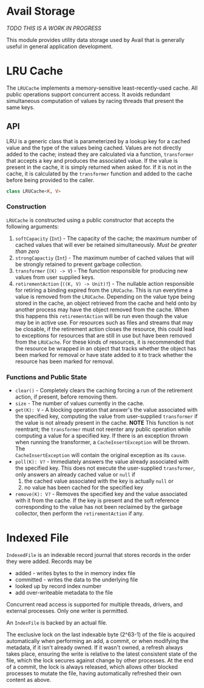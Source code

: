 Avail Storage
===============================================================================

*TODO THIS IS A WORK IN PROGRESS*

This module provides utility data storage used by Avail that is generally useful
in general application development.

LRU Cache
===============================================================================
The `LRUCache` implements a memory-sensitive least-recently-used cache. All
public operations support concurrent access. It avoids redundant simultaneous
computation of values by racing threads that present the same keys.

## API
LRU is a generic class that is parameterized by a lookup key for a cached value
and the type of the values being cached. Values are not directly added to the 
cache; instead they are calculated via a function, `transformer` that accepts a 
key and produces the associated value. If the value is present in the cache, it 
is simply returned when asked for. If it is not in the cache, it is calculated
by the `transformer` function and added to the cache before being provided to 
the caller. 

```kotlin
class LRUCache<K, V>
```

### Construction
`LRUCache` is constructed using a public constructor that accepts the following 
arguments:
 1. `softCapacity` (`Int`) - The capacity of the cache; the maximum number of 
    cached values that will ever be retained simultaneously. *Must be 
    greater than zero*
 2. `strongCapactiy` (`Int`) - The maximum number of cached values that will be 
    strongly retained to prevent garbage collection. 
 3. `transformer` (`(K) -> V`) - The function responsible for producing new
    values from user supplied keys.
 4. `retirementAction` (`((K, V) -> Unit)?`) - The nullable action responsible
    for retiring a binding expired from the `LRUCache`. This is run everytime
    a value is removed from the `LRUCache`. Depending on the value type being
    stored in the cache, an object retrieved from the cache and held onto by 
    another process may have the object removed from the cache. When this 
    happens this `retirementAction` will be run even though the value may be in 
    active use. For resources such as files and streams that may be closable, if
    the retirement action closes the resource, this could lead to exceptions 
    for resources that are still in use but have been removed from the 
    `LRUCache`. For these kinds of resources, it is recommended that the 
    resource be wrapped in an object that tracks whether the object has been 
    marked for removal or have state added to it to track whether 
    the resource has been marked for removal. 

### Functions and Public State
 * `clear()` - Completely clears the caching forcing a run of the retirement 
   action, if present, before removing them.
 * `size` - The number of values currently in the cache.
 * `get(K): V` - A blocking operation that answer's the value associated with 
   the specified key, computing the value from user-supplied `transformer` 
   if the value is not already present in the cache. **NOTE** This function 
   is not reentrant; the `transformer` must not reenter any public operation 
   while computing a value for a specified key. If there is an exception thrown 
   when running the transformer, a `CacheInsertException` will be thrown. The  
   `CacheInsertException` will contain the original exception as its `cause`.
 * `poll(K): V?` - Immediately answers the value already associated with the
   specified key. This does not execute the user-supplied `transformer`, only 
   answers an already cached value or `null` if
   1. the cached value associated with the key is actually `null` or
   2. no value has been cached for the specified key
 * `remove(K): V?` - Removes the specified key and the value associated with it
   from the cache. If the key is present and the soft reference corresponding to
   the value has not been reclaimed by the garbage collector, then perform the
   `retirementAction` if any.

Indexed File
===============================================================================
`IndexedFile` is an indexable record journal that stores records in the order 
they were added. Records may be 
 * added - writes bytes to the in memory index file
 * committed - writes the data to the underlying file
 * looked up by record index number 
 * add over-writeable metadata to the file
 
Concurrent read access is supported for multiple threads, drivers, and external
processes. Only one writer is permitted.

An `IndexFile` is backed by an actual file.

The exclusive lock on the last indexable byte (2^63-1) of the file is acquired 
automatically when performing an add, a commit, or when modifying the metadata, 
if it isn't already owned. If it wasn't owned, a refresh always takes place, 
ensuring the write is relative to the latest consistent state of the file, 
which the lock secures against change by other processes.  At the end of a 
commit, the lock is always released, which allows other blocked processes to 
mutate the file, having automatically refreshed their own content as above.
